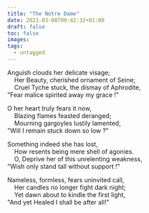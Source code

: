 ```yaml
---
title: "The Notre Dame"
date: 2021-03-08T00:42:32+01:00
draft: false
toc: false
images:
tags:
  - untagged
---
```


Anguish clouds her delicate visage;\
&nbsp;&nbsp;&nbsp;&nbsp;Her Beauty, cherished ornament of Seine;\
&nbsp;&nbsp;&nbsp;&nbsp;Cruel Tyche stuck, the dismay of Aphrodite,\
"Fear malice spirited away my grace !"  

O her heart truly fears it now,  
&nbsp;&nbsp;&nbsp;&nbsp;Blazing flames feasted deranged;\
&nbsp;&nbsp;&nbsp;&nbsp;Mourning gargoyles lustily lamented,\
"Will I remain stuck down so low ?"  

Something indeed she has lost,\
&nbsp;&nbsp;&nbsp;&nbsp;How resents being mere shell of agonies.\
&nbsp;&nbsp;&nbsp;&nbsp;O, Deprive her of this unrelenting weakness,\
"Wish only stand tall without support !"

Nameless, formless, fears uninvited call,\
&nbsp;&nbsp;&nbsp;&nbsp;Her candles no longer fight dark night;\
&nbsp;&nbsp;&nbsp;&nbsp;Yet dawn about to kindle the first light,\
"And yet Healed I shall be after all!"  
